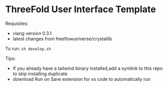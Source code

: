 # ThreeFold User Interface Template

Requisites:
- vlang version 0.3.1
- latest changes from freeflowuniverse/crystallib

To run: 
`sh develop.sh`

Tips:
- If you already have a tailwind binary installed,add a symlink to this repo to skip installing duplicate
- download Run on Save extension for vs code to automatically run 